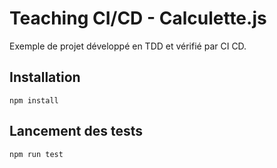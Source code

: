 
# Teaching CI/CD - Calculette.js

Exemple de projet développé en TDD et vérifié par CI CD.

## Installation

    npm install

## Lancement des tests

    npm run test

